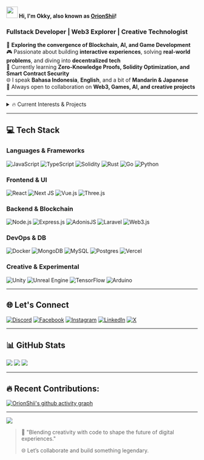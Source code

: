 <h4 align="left"><img src="https://raw.githubusercontent.com/sidbelbase/sidbelbase/master/wave.gif" width="30px"><strong> Hi, I'm Okky, also known as <a href="https://github.com/OrionShii/">OrionShii</a>!</strong></h4>

### Fullstack Developer | Web3 Explorer | Creative Technologist

🚀 **Exploring the convergence of Blockchain, AI, and Game Development**  
🎮 Passionate about building **interactive experiences**, solving **real-world problems**, and diving into **decentralized tech**  
🧠 Currently learning **Zero-Knowledge Proofs, Solidity Optimization, and Smart Contract Security**  
🌐 I speak **Bahasa Indonesia**, **English**, and a bit of **Mandarin & Japanese**  
🎯 Always open to collaboration on **Web3, Games, AI, and creative projects**  

---

<details>
  <summary>🔥 Current Interests & Projects</summary>

- 🎮 **Learning Game Dev** – Building simple games to understand core logic, design, and player interaction  
- 🧠 **Exploring AI** – Testing small models and tools to automate tasks and generate content  
- ⛓️ **Practicing Web3** – Deploying smart contracts using **Solidity**, **Hardhat**, and **Web3.js**  

</details>


---

## 💻 Tech Stack

### **Languages & Frameworks**
![JavaScript](https://img.shields.io/badge/javascript-%23323330.svg?style=flat-square&logo=javascript&logoColor=%23F7DF1E)
![TypeScript](https://img.shields.io/badge/typescript-%23007ACC.svg?style=flat-square&logo=typescript&logoColor=white)
![Solidity](https://img.shields.io/badge/Solidity-%23363636.svg?style=flat-square&logo=solidity&logoColor=white)
![Rust](https://img.shields.io/badge/rust-%23000000.svg?style=flat-square&logo=rust&logoColor=white)
![Go](https://img.shields.io/badge/go-%2300ADD8.svg?style=flat-square&logo=go&logoColor=white)
![Python](https://img.shields.io/badge/python-3670A0?style=flat-square&logo=python&logoColor=ffdd54)

### **Frontend & UI**
![React](https://img.shields.io/badge/react-%2320232a.svg?style=flat-square&logo=react&logoColor=%2361DAFB)
![Next JS](https://img.shields.io/badge/Next-black?style=flat-square&logo=next.js&logoColor=white)
![Vue.js](https://img.shields.io/badge/vue.js-%2335495e.svg?style=flat-square&logo=vuedotjs&logoColor=%234FC08D)
![Three.js](https://img.shields.io/badge/threejs-black?style=flat-square&logo=three.js&logoColor=white)

### **Backend & Blockchain**
![Node.js](https://img.shields.io/badge/node.js-6DA55F?style=flat-square&logo=node.js&logoColor=white)
![Express.js](https://img.shields.io/badge/express.js-%23404d59.svg?style=flat-square&logo=express&logoColor=%2361DAFB)
![AdonisJS](https://img.shields.io/badge/adonisjs-%23220052.svg?style=flat-square&logo=adonisjs&logoColor=white)
![Laravel](https://img.shields.io/badge/laravel-%23FF2D20.svg?style=flat-square&logo=laravel&logoColor=white)
![Web3.js](https://img.shields.io/badge/web3.js-F16822?style=flat-square&logo=web3.js&logoColor=white)

### **DevOps & DB**
![Docker](https://img.shields.io/badge/docker-%230db7ed.svg?style=flat-square&logo=docker&logoColor=white)
![MongoDB](https://img.shields.io/badge/MongoDB-%234ea94b.svg?style=flat-square&logo=mongodb&logoColor=white)
![MySQL](https://img.shields.io/badge/mysql-4479A1.svg?style=flat-square&logo=mysql&logoColor=white)
![Postgres](https://img.shields.io/badge/postgres-%23316192.svg?style=flat-square&logo=postgresql&logoColor=white)
![Vercel](https://img.shields.io/badge/vercel-%23000000.svg?style=flat-square&logo=vercel&logoColor=white)

### **Creative & Experimental**
![Unity](https://img.shields.io/badge/unity-%23000000.svg?style=flat-square&logo=unity&logoColor=white)
![Unreal Engine](https://img.shields.io/badge/unrealengine-%23313131.svg?style=flat-square&logo=unrealengine&logoColor=white)
![TensorFlow](https://img.shields.io/badge/TensorFlow-%23FF6F00.svg?style=flat-square&logo=TensorFlow&logoColor=white)
![Arduino](https://img.shields.io/badge/-Arduino-00979D?style=flat-square&logo=Arduino&logoColor=white)

---


## 🌐 Let's Connect

[![Discord](https://img.shields.io/badge/Discord-%237289DA.svg?logo=discord&logoColor=white)](https://discord.gg/C3MeUVKRCD)
[![Facebook](https://img.shields.io/badge/Facebook-%231877F2.svg?logo=Facebook&logoColor=white)](https://www.facebook.com/share/15kMqPRoTr/)
[![Instagram](https://img.shields.io/badge/Instagram-%23E4405F.svg?logo=Instagram&logoColor=white)](https://www.instagram.com/zennshii/)
[![LinkedIn](https://img.shields.io/badge/LinkedIn-%230077B5.svg?logo=linkedin&logoColor=white)](https://www.linkedin.com/in/okkytw)
[![X](https://img.shields.io/badge/X-black.svg?logo=X&logoColor=white)](https://x.com/Okky_TW)

---

## 📊 GitHub Stats

![](https://github-readme-stats.vercel.app/api?username=OrionShii&theme=dark&hide_border=false&include_all_commits=true&count_private=true)
![](https://nirzak-streak-stats.vercel.app/?user=OrionShii&theme=dark&hide_border=false)
![](https://github-readme-stats.vercel.app/api/top-langs/?username=OrionShii&theme=dark&hide_border=false&include_all_commits=true&count_private=true&layout=compact)

---
## 🔥 Recent Contributions:
[![OrionShii's github activity graph](https://github-readme-activity-graph.vercel.app/graph?username=OrionShii&bg_color=000000&color=00e1ff&line=1bc4f5&point=ffffff&area=true&hide_border=true)](https://github.com/ashutosh00710/github-readme-activity-graph)

---

[![](https://visitcount.itsvg.in/api?id=OrionShii&icon=5&color=0)](https://visitcount.itsvg.in)

> 🚀 "Blending creativity with code to shape the future of digital experiences."
>  
> 🌐 Let’s collaborate and build something legendary.

<!-- Proudly crafted by OrionShii -->
